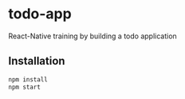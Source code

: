 # todo-app

React-Native training by building a todo application

## Installation

```bash
npm install
npm start
```